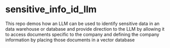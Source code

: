 # sensitive_info_id_llm
This repo demos how an LLM can be used to identify sensitive data in an data warehouse or database and provide direction to the LLM by allowing it to access documents specific to the company and defining the company information by placing those documents in a vector database
